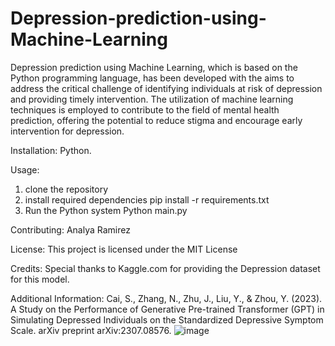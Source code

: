 # Depression-prediction-using-Machine-Learning
Depression prediction using Machine Learning, which is based on the Python programming language, has been developed with the aims to address the critical challenge of identifying individuals at risk of depression and providing timely intervention. The utilization of machine learning techniques is employed to contribute to the field of mental health prediction, offering the potential to reduce stigma and encourage early intervention for depression. 

Installation: Python.

Usage: 
1.	clone the repository
2.	install required dependencies 
pip install -r requirements.txt
3.	Run the Python system
Python main.py

Contributing: Analya Ramirez

License: This project is licensed under the MIT License

Credits: Special thanks to Kaggle.com for providing the Depression dataset for this model. 

Additional Information: 
Cai, S., Zhang, N., Zhu, J., Liu, Y., & Zhou, Y. (2023). A Study on the Performance of Generative Pre-trained Transformer (GPT) in Simulating Depressed Individuals on the Standardized Depressive Symptom Scale. arXiv preprint arXiv:2307.08576.
![image](https://github.com/aramirez209/Depression-prediction-using-Machine-Learning/assets/112509372/b3a95366-0718-4614-8e71-459fd3742c95)
